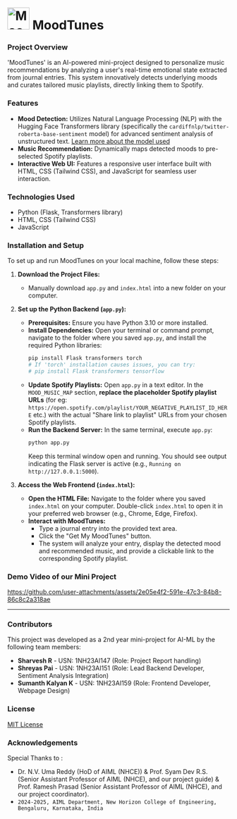# <img src="https://github.com/user-attachments/assets/a7485d3f-142c-4a31-8eac-69d5e3996bfe" alt="MoodTunes Logo" width="50" height="50" style="align: left;"> MoodTunes

### Project Overview
'MoodTunes' is an AI-powered mini-project designed to personalize music recommendations by analyzing a user's real-time emotional state extracted from journal entries. This system innovatively detects underlying moods and curates tailored music playlists, directly linking them to Spotify.

### Features
-   **Mood Detection:** Utilizes Natural Language Processing (NLP) with the Hugging Face Transformers library (specifically the `cardiffnlp/twitter-roberta-base-sentiment` model) for advanced sentiment analysis of unstructured text. [Learn more about the model used](https://huggingface.co/blog/sentiment-analysis-twitter)
-   **Music Recommendation:** Dynamically maps detected moods to pre-selected Spotify playlists.
-   **Interactive Web UI:** Features a responsive user interface built with HTML, CSS (Tailwind CSS), and JavaScript for seamless user interaction.

### Technologies Used
-   Python (Flask, Transformers library)
-   HTML, CSS (Tailwind CSS)
-   JavaScript

### Installation and Setup
To set up and run MoodTunes on your local machine, follow these steps:

1.  **Download the Project Files:**
    * Manually download `app.py` and `index.html` into a new folder on your computer.

2.  **Set up the Python Backend (`app.py`):**
    * **Prerequisites:** Ensure you have Python 3.10 or more installed.
    * **Install Dependencies:** Open your terminal or command prompt, navigate to the folder where you saved `app.py`, and install the required Python libraries:
        ```bash
        pip install Flask transformers torch
        # If 'torch' installation causes issues, you can try:
        # pip install Flask transformers tensorflow
        ```
    * **Update Spotify Playlists:** Open `app.py` in a text editor. In the `MOOD_MUSIC_MAP` section, **replace the placeholder Spotify playlist URLs** (for eg: `https://open.spotify.com/playlist/YOUR_NEGATIVE_PLAYLIST_ID_HERE` etc.) with the actual "Share link to playlist" URLs from your chosen Spotify playlists.
    * **Run the Backend Server:** In the same terminal, execute `app.py`:
        ```bash
        python app.py
        ```
        Keep this terminal window open and running. You should see output indicating the Flask server is active (e.g., `Running on http://127.0.0.1:5000`).

3.  **Access the Web Frontend (`index.html`):**
    * **Open the HTML File:** Navigate to the folder where you saved `index.html` on your computer. Double-click `index.html` to open it in your preferred web browser (e.g., Chrome, Edge, Firefox).
    * **Interact with MoodTunes:**
        * Type a journal entry into the provided text area.
        * Click the "Get My MoodTunes" button.
        * The system will analyze your entry, display the detected mood and recommended music, and provide a clickable link to the corresponding Spotify playlist.

### Demo Video of our Mini Project


https://github.com/user-attachments/assets/2e05e4f2-591e-47c3-84b8-86c8c2a318ae


---

### Contributors
This project was developed as a 2nd year mini-project for AI-ML by the following team members:

* **Sharvesh R** - USN: 1NH23AI147 (Role: Project Report handling)
* **Shreyas Pai** - USN: 1NH23AI151 (Role: Lead Backend Developer, Sentiment Analysis Integration)
* **Sumanth Kalyan K** - USN: 1NH23AI159 (Role: Frontend Developer, Webpage Design)


### License
[MIT License](LICENSE.md)

### Acknowledgements
Special Thanks to :
* Dr. N.V. Uma Reddy (HoD of AIML (NHCE)) & Prof. Syam Dev R.S. (Senior Assistant Professor of AIML (NHCE), and our project guide) & Prof. Ramesh Prasad (Senior Assistant Professor of AIML (NHCE), and our project coordinator).
* `2024-2025, AIML Department, New Horizon College of Engineering, Bengaluru, Karnataka, India`
    

